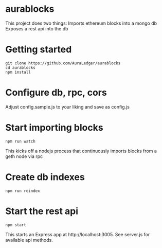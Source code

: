 # aurablocks
This project does two things:
Imports ethereum blocks into a mongo db
Exposes a rest api into the db

# Getting started

```
git clone https://github.com/AuraLedger/aurablocks
cd aurablocks
npm install
```

# Configure db, rpc, cors
Adjust config.sample.js to your liking and save as config.js

# Start importing blocks
`npm run watch`

This kicks off a nodejs process that continuously imports blocks from a geth node via rpc

# Create db indexes
`npm run reindex`

# Start the rest api
`npm start`

This starts an Express app at http://localhost:3005.
See server.js for available api methods.
